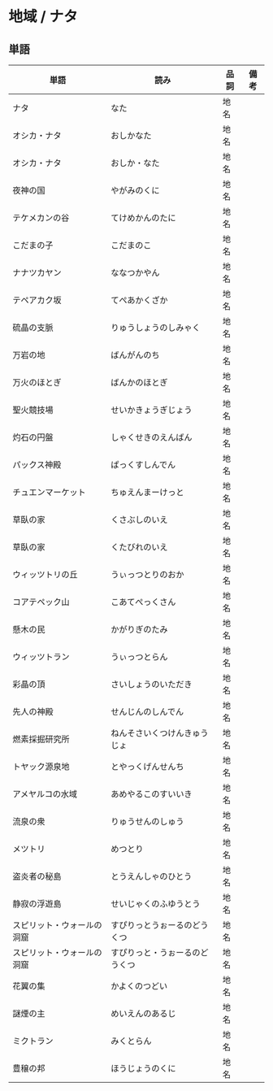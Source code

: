 # 地域 / ナタ

## 単語

|単語|読み|品詞|備考|
|---|---|---|---|
|ナタ|なた|地名||
|オシカ・ナタ|おしかなた|地名||
|オシカ・ナタ|おしか・なた|地名||
|夜神の国|やがみのくに|地名||
|テケメカンの谷|てけめかんのたに|地名||
|こだまの子|こだまのこ|地名||
|ナナツカヤン|ななつかやん|地名||
|テペアカク坂|てぺあかくざか|地名||
|硫晶の支脈|りゅうしょうのしみゃく|地名||
|万岩の地|ばんがんのち|地名||
|万火のほとぎ|ばんかのほとぎ|地名||
|聖火競技場|せいかきょうぎじょう|地名||
|灼石の円盤|しゃくせきのえんばん|地名||
|パックス神殿|ぱっくすしんでん|地名||
|チュエンマーケット|ちゅえんまーけっと|地名||
|草臥の家|くさぶしのいえ|地名||
|草臥の家|くたびれのいえ|地名||
|ウィッツトリの丘|うぃっつとりのおか|地名||
|コアテペック山|こあてぺっくさん|地名||
|懸木の民|かがりぎのたみ|地名||
|ウィッツトラン|うぃっつとらん|地名||
|彩晶の頂|さいしょうのいただき|地名||
|先人の神殿|せんじんのしんでん|地名||
|燃素採掘研究所|ねんそさいくつけんきゅうじょ|地名||
|トヤック源泉地|とやっくげんせんち|地名||
|アメヤルコの水域|あめやるこのすいいき|地名||
|流泉の衆|りゅうせんのしゅう|地名||
|メツトリ|めつとり|地名||
|盗炎者の秘島|とうえんしゃのひとう|地名||
|静寂の浮遊島|せいじゃくのふゆうとう|地名||
|スピリット・ウォールの洞窟|すぴりっとうぉーるのどうくつ|地名||
|スピリット・ウォールの洞窟|すぴりっと・うぉーるのどうくつ|地名||
|花翼の集|かよくのつどい|地名||
|謎煙の主|めいえんのあるじ|地名||
|ミクトラン|みくとらん|地名||
|豊穣の邦|ほうじょうのくに|地名||